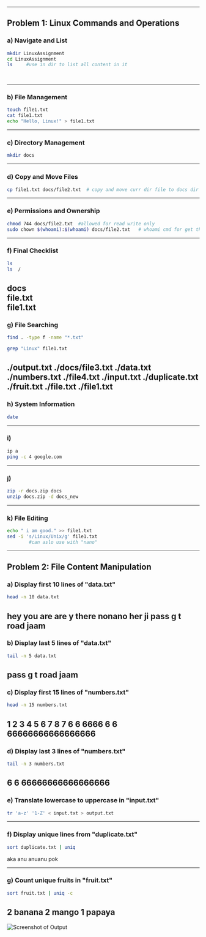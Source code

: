 

---

## Problem 1: Linux Commands and Operations

### a) Navigate and List

```bash
mkdir LinuxAssignment
cd LinuxAssignment           
ls     #use in dir to list all content in it        

       
```

---

### b) File Management

```bash
touch file1.txt      
cat file1.txt         
echo "Hello, Linux!" > file1.txt 
```

---

### c) Directory Management

```bash
mkdir docs
```

---

### d) Copy and Move Files

```bash
cp file1.txt docs/file2.txt  # copy and move curr dir file to docs dir as file2.txt  
```

---

### e) Permissions and Ownership

```bash
chmod 744 docs/file2.txt  #allowed for read write only             
sudo chown $(whoami):$(whoami) docs/file2.txt   # whoami cmd for get the curr user
```

---

### f) Final Checklist

```bash
ls           
ls  /                          
```


docs                
file.txt       
file1.txt      
---

### g) File Searching

```bash
find . -type f -name "*.txt"          

grep "Linux" file1.txt               
```
./output.txt
./docs/file3.txt
./data.txt
./numbers.txt
./file4.txt
./input.txt
./duplicate.txt
./fruit.txt
./file.txt
./file1.txt
---

### h) System Information

```bash
date         
```

---

### i) 

```bash
ip a                 
ping -c 4 google.com           
```

---

### j) 

```bash
zip -r docs.zip docs
unzip docs.zip -d docs_new      
```

---

### k) File Editing

```bash
echo " i am good." >> file1.txt    
sed -i 's/Linux/Unix/g' file1.txt       
        #can aslo use with "nano"        
```

---

## Problem 2: File Content Manipulation

### a) Display first 10 lines of "data.txt"

```bash
head -n 10 data.txt
```
hey you are
are y there
nonano
her
ji
pass
g
t
road
jaam
---

### b) Display last 5 lines of "data.txt"

```bash
tail -n 5 data.txt
```
pass
g
t
road
jaam
---

### c) Display first 15 lines of "numbers.txt"

```bash
head -n 15 numbers.txt
```
1
2
3
4
5
6
7
8
7
6
6
6666
6
6
66666666666666666
---

### d) Display last 3 lines of "numbers.txt"

```bash
tail -n 3 numbers.txt
```
6
6
66666666666666666
---

### e) Translate lowercase to uppercase in "input.txt"

```bash
tr 'a-z' '1-Z' < input.txt > output.txt
```

---

### f) Display unique lines from "duplicate.txt"

```bash
sort duplicate.txt | uniq
```
aka
anu
anuanu
pok

---

### g) Count unique fruits in "fruit.txt"

```bash
sort fruit.txt | uniq -c
```

2 banana
2 mango
1 papaya
---

![Screenshot of Output](Output/Screenshot_2025-02-27_115251.png)




